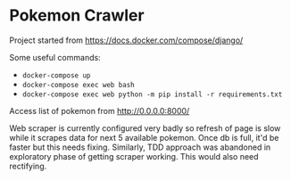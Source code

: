 # Pokemon Crawler

Project started from https://docs.docker.com/compose/django/

Some useful commands:

* `docker-compose up`
* `docker-compose exec web bash`
* `docker-compose exec web python -m pip install -r requirements.txt`

Access list of pokemon from http://0.0.0.0:8000/

Web scraper is currently configured very badly so refresh of page is slow while it scrapes data for next 5 available pokemon. Once db is full, it'd be faster but this needs fixing. 
Similarly, TDD approach was abandoned in exploratory phase of getting scraper working. This would also need rectifying.
